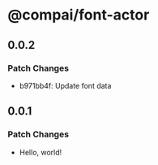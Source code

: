 # @compai/font-actor

## 0.0.2

### Patch Changes

- b971bb4f: Update font data

## 0.0.1

### Patch Changes

- Hello, world!
